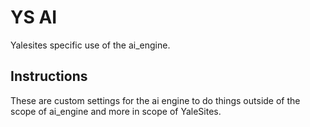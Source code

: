 YS AI
=====

Yalesites specific use of the ai_engine.

Instructions
------------

These are custom settings for the ai engine to do things outside of the scope of ai_engine and more in scope of YaleSites.
